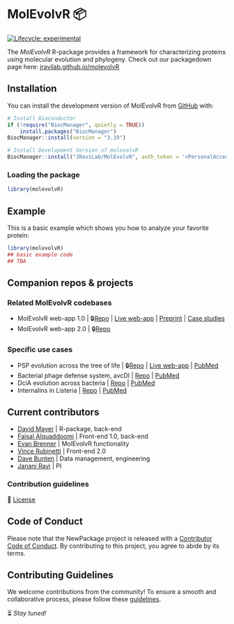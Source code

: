 
<!-- README.md is generated from README.Rmd. Please edit that file -->

# MolEvolvR 📦

<!-- badges: start -->

[![Lifecycle:
experimental](https://img.shields.io/badge/lifecycle-experimental-orange.svg)](https://lifecycle.r-lib.org/articles/stages.html#experimental)
<!-- badges: end -->

The *MolEvolvR* R-package provides a framework for characterizing
proteins using molecular evolution and phylogeny. Check out our
packagedown page here:
[jravilab.github.io/molevolvR](https://jravilab.github.io/molevolvR)

## Installation

You can install the development version of MolEvolvR from
[GitHub](https://github.com/) with:

``` r
# Install Bioconductor
if (!require("BiocManager", quietly = TRUE))
    install.packages("BiocManager")
BiocManager::install(version = "3.19")

# Install Development Version of molevolvR
BiocManager::install("JRaviLab/MolEvolvR", auth_token = '<PersonalAccessToken>')
```

### Loading the package

``` r
library(molevolvR)
```

## Example

This is a basic example which shows you how to analyze your favorite
protein:

``` r
library(molevolvR)
## basic example code
## TBA
```

## Companion repos & projects

### Related MolEvolvR codebases

- MolEvolvR web-app 1.0 \|
  🔒[Repo](https://github.com/jravilab/molevol1.0/) \| [Live
  web-app](//jravilab.org/molevolvr) \|
  [Preprint](https://doi.org/10.1101/2022.02.18.461833) \| [Case
  studies](https://jravilab.cuanschutz.edu/molevolvr/?r=&p=help)
- MolEvolvR web-app 2.0 \|
  🔒[Repo](https://github.com/jravilab/molevolvr2.0/)

### Specific use cases

- PSP evolution across the tree of life \|
  🔒[Repo](https://github.com/jravilab/psp_app/) \| [Live
  web-app](//jravilab.org/psp) \|
  [PubMed](https://pubmed.ncbi.nlm.nih.gov/38809013)
- Bacterial phage defense system, avcDI \|
  [Repo](https://github.com/JRaviLab/phage_defense_avcd) \|
  [PubMed](https://pubmed.ncbi.nlm.nih.gov/35817890/)
- DciA evolution across bacteria \|
  [Repo](https://github.com/JRaviLab/dcia_evolution) \|
  [PubMed](https://pubmed.ncbi.nlm.nih.gov/35880876/)
- Internalins in Listeria \|
  [Repo](https://github.com/JRaviLab/inlp_listeria) \|
  [PubMed](https://pubmed.ncbi.nlm.nih.gov/35904424/)

## Current contributors

- [David Mayer](//github.com/the-mayer) \| R-package, back-end
- [Faisal Alquaddoomi](//github.com/falquaddoomi) \| Front-end 1.0,
  back-end
- [Evan Brenner](//github.com/epbrenner) \| MolEvolvR functionality
- [Vince Rubinetti](//github.com/vincerubinetti) \| Front-end 2.0
- [Dave Bunten](//github.com/d33bs) \| Data management, engineering
- [Janani Ravi](//github.com/jananiravi) \| PI

### Contribution guidelines

📜 [License](https://github.com/JRaviLab/MolEvolvR/blob/main/LICENSE.md)

## Code of Conduct

Please note that the NewPackage project is released with a [Contributor
Code of
Conduct](https://contributor-covenant.org/version/2/1/CODE_OF_CONDUCT.html).
By contributing to this project, you agree to abide by its terms.

## Contributing Guidelines

We welcome contributions from the community! To ensure a smooth and
collaborative process, please follow these
[guidelines](CONTRIBUTING.MD).

⏳ *Stay tuned!*
